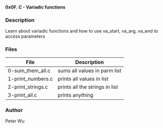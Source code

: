 #### 0x0F. C - Variadic functions

### Description
Learn about variadic functions and how to use va\_start, va\_arg, va\_end to access parameters

### Files
File | Description
---|---
0-sum\_them\_all.c | sums all values in parm list
1-print\_numbers.c | prints all values in list
2-print\_strings.c | prints all the strings in list
3-print\_all.c | prints anything

### Author
Peter Wu
